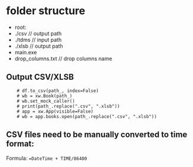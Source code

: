 # folder structure
  - root:
  -  ./csv   // output path
  -  ./tdms  // input path
  -  ./xlsb  // output path
  -  main.exe
  -  drop_columns.txt // drop columns name
  
## Output CSV/XLSB
        # df.to_csv(path_, index=False)
        # wb = xw.Book(path_)
        # wb.set_mock_caller()
        # print(path_.replace(".csv", ".xlsb"))
        # app = xw.App(visible=False)
        # wb = app.books.open(path_.replace(".csv", ".xlsb"))

        
## CSV files need to be manually converted to time format: 
Formula: ```=DateTime + TIME/86400```